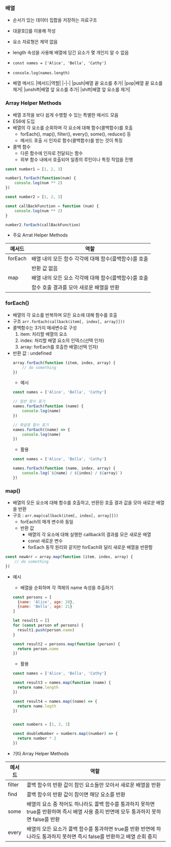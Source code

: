 ### 배열
- 순서가 있는 데이터 집합을 저장하는 자료구조
- 대괄호[]를 이용해 작성
- 요소 자료형은 제약 없음
- length 속성을 사용해 배열에 담긴 요소가 몇 개인지 알 수 없음
- `const names = ['Alice', 'Bella', 'Cathy']`
- `console.log(names.length)`

- 배열 메서드
  |메서드|역할|
  |-|-|
  |push|배열 끝 요소를 추가|
  |pop|배열 끝 요소를 제거|
  |unshift|배열 앞 요소를 추가|
  |shift|배열 앞 요소를 제거|


### Array Helper Methods
- 배열 조작을 보다 쉽게 수행할 수 있는 특별한 메서드 모음
- ES6에 도입
- 배열의 각 요소를 순회하며 각 요소에 대해 함수(콜백함수)를 호출
  - forEach(), map(), filter(), every(), some(), reduce() 등
  - 메서드 호출 시 인자로 함수(콜백함수)를 받는 것이 특징
- 콜백 함수
  - 다른 함수에 인자로 전달되는 함수
  - 외부 함수 내에서 호출되어 일종의 루틴이나 특정 작업을 진행
```javascript
const number1 = [1, 2, 3]

number1.forEach(function(num) {
    console.log(num ** 2)
})

const number2 = [1, 2, 3]

const callBackFunction = function (num) {
    console.log(num ** 2)
}

number2.forEach(callBackFunction)
```
- 주요 Arrat Helper Methods  

|메서드|역할|
|-|-|
|forEach|배열 내의 모든 함수 각각에 대해 함수(콜백함수)를 호출|
||반환 값 없음|
|map|배열 내의 모든 요소 각각에 대해 함수(콜백함수)를 호출|
||함수 호출 결과를 모아 새로운 배열을 반환|

### forEach()
  - 배열의 각 요소를 반복하며 모든 요소에 대해 함수를 호출
  - 구조 `arr.forEach(callback(item[, index[, array]]))`
  - 콜백함수는 3가지 매새변수로 구성
    1. item: 처리할 배열의 요소
    2. index: 처리할 배열 요소의 인덱스(선택 인자)
    3. array: forEach를 호출한 배열(선택 인자)
  - 반환 값 : undefined
    ```javascript
    array.forEach(function (item, index, array) {
        // do something
    })
    ```
    - 예시
    ```javascript
    const names = ['Alice', 'Bella', 'Cathy']

    // 일반 함수 표기
    names.forEach(function (name) {
        console.log(name)
    })

    // 화살표 함수 표기
    names.forEach((name) => {
        console.log(name)
    })
    ```
    - 활용
    ```javascript
    const names = ['Alice', 'Bella', 'Cathy']

    names.forEach(function (name, index, array) {
        console.log(`${name} / ${index} / ${array}`)
    })
    ```

### map()
- 배열의 모든 요소에 대해 함수를 호출하고, 반환된 호출 결과 값을 모아 새로운 배열을 반환  
- 구조 : `arr.map(callback(item[, index[, array]]))`
  - forEach의 매개 변수와 동일
  - 반환 값
    - 배열의 각 요소에 대해 실행한 callback의 결과를 모은 새로운 배열
    - const 새로운 변수
    - forEach 동작 원리와 같지만 forEach와 달리 새로운 배열을 반환함
```javascript
const newArr = array.map(function (item, index, array) {
    // do something
})
```
- 예시
  - 배열을 순회하며 각 객체의 name 속성을 추출하기
  ```javascript
  const persons = [
    {name: 'Alice', age: 20},
    {name: 'Bella', age: 21}
  ]

  let result1 = []
  for (const person of persons) {
    result1.push(person.name)
  }

  const result2 = persons.map(function (person) {
    return person.name
  })
  ```

  - 활용
  ```javascript
  const names = ['Alice', 'Bella', 'Cathy']

  const result3 = names.map(function (name) {
    return name.length
  })

  const result4 = names.map((name) => {
    return name.legth
  })


  const numbers = [1, 2, 3]
  
  const doubleNumber = numbers.map((number) => {
    return number * 2
  })
  ```

- 기타 Array Helper Methods  

|메서드|역할|
|-|-|
|filter|콜백 함수의 반환 값이 참인 요소들만 모아서 새로운 배열을 반환|
|find|콜백 함수의 반환 값이 참이면 해당 요소를 반환|
|some|배열의 요소 중 적어도 하나라도 콜백 함수를 통과하지 못하면 true를 반환하며 즉시 배열 사용 중지 반면에 모두 통과하지 못하면 false를 반환|
|every|배열의 모든 요소가 콜백 함수를 통과하면 true를 반환 반면에 하나라도 통과하지 못하면 즉시 false를 반환하고 배열 순회 중지|  